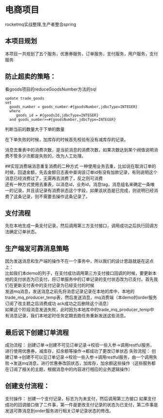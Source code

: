 # 电商项目
rocketmq实战整理,生产者整合spring

## 本项目规划
本项目一共规划了五个服务，优惠券服务，订单服务，支付服务，用户服务，支付服务

## 防止超卖的策略：  
看goods项目的reduceGoodsNumber方法的sql

```
update trade_goods
set
  goods_number = goods_number-#{goodsNumber,jdbcType=INTEGER}
  where
     goods_id = #{goodsId,jdbcType=INTEGER}
  and goods_number>=#{goodsNumber,jdbcType=INTEGER}
```

判断当前的数量大于下单的数量

在下单失败的时候，加库存的时候首先校验有没有减库存的记录。

消息去重表中的消费次数，是当前消息的消费次数，如果次数达到某个阀值说明消费不管多少次都是失败的，改为人工处理。


##实现消费端消息重复消费的二种方式
一种使用业务去重，比如说在取消订单的时候，回退金额，先去金额日志表中查询该订单id有没有加款记录，有则说明这个消息已经消费过了，无需再去消费了，反之则可消费  
还有一种方式使用去重表，以消息id，业务id，消息tag，消息组名来确定一条唯一的记录，并且该记录有消费状态这个字段，如果该状态是已完成，则说明已经消费了这条记录，则不需要去操作这条记录了。


## 支付流程
先在本地生成一条支付记录，然后调用第三方支付接口，调用成功之后执行回调方法确定订单状态。  

## 生产端发可靠消息策略
因为发送消息和生产端的操作不在一个事务中，所以我们的设计思路就是在这点上：  
比如我们本demo的列子，在支付成功调用第三方支付接口回调的时候，要更新本地的支付状态为已支付，将订单服务中的订单记录的支付状态改为已支付。首先我们在更新支付表中的支付记录为已经支付的时候  
发送mq消息，发送消息之前先将消息记录记录在本地的库中，本地的trade_mq_producer_temp表，然后发送消息，mq消费端（本demo的order服务订阅了改主题之后消费成功 ack成功之后删除这个消息）  
如果这个阶段消息发送失败，此时因为本地库中的trade_mq_producer_temp中有消息记录，我们本地定时任务定期去跑任务重新发送这些消息。


## 最后说下创建订单流程
成功流程：
创建订单->创建不可见订单记录->校验一些入参->调用restful服务，进行使用优惠券，减库存，扣余额等操作->都成功了更改订单状态
失败流程：
创建订单->创建不可以见订单记录->校验一些入参->调用restful服务，由一个调用失败->发送mq消息，进行优惠券改回状态，加库存，加余额这些操作（这些服务都在订阅了相关的主题，根据消息中的内容进行相应的业务逻辑操作）


## 创建支付流程：
支付操作：
创建一个支付记录，标志为为未支付，然后调用第三方接口
如果支付成功的回调接口做了二件事，第一件是更改支付记录的状态为已支付，第二件事是发送可靠消息到order服务进行相关订单记录状态的修改。





